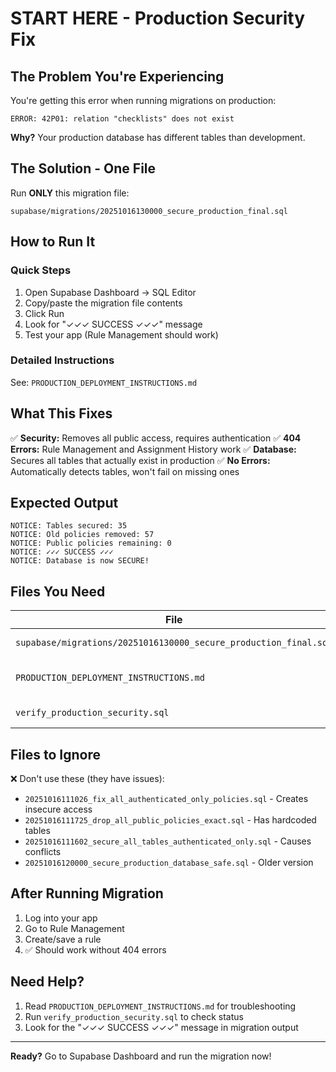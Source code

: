 # START HERE - Production Security Fix

## The Problem You're Experiencing

You're getting this error when running migrations on production:
```
ERROR: 42P01: relation "checklists" does not exist
```

**Why?** Your production database has different tables than development.

## The Solution - One File

Run **ONLY** this migration file:

```
supabase/migrations/20251016130000_secure_production_final.sql
```

## How to Run It

### Quick Steps

1. Open Supabase Dashboard → SQL Editor
2. Copy/paste the migration file contents
3. Click Run
4. Look for "✓✓✓ SUCCESS ✓✓✓" message
5. Test your app (Rule Management should work)

### Detailed Instructions

See: `PRODUCTION_DEPLOYMENT_INSTRUCTIONS.md`

## What This Fixes

✅ **Security:** Removes all public access, requires authentication
✅ **404 Errors:** Rule Management and Assignment History work
✅ **Database:** Secures all tables that actually exist in production
✅ **No Errors:** Automatically detects tables, won't fail on missing ones

## Expected Output

```
NOTICE: Tables secured: 35
NOTICE: Old policies removed: 57
NOTICE: Public policies remaining: 0
NOTICE: ✓✓✓ SUCCESS ✓✓✓
NOTICE: Database is now SECURE!
```

## Files You Need

| File | Purpose |
|------|---------|
| `supabase/migrations/20251016130000_secure_production_final.sql` | **Run this migration** |
| `PRODUCTION_DEPLOYMENT_INSTRUCTIONS.md` | Detailed step-by-step guide |
| `verify_production_security.sql` | Optional verification |

## Files to Ignore

❌ Don't use these (they have issues):
- `20251016111026_fix_all_authenticated_only_policies.sql` - Creates insecure access
- `20251016111725_drop_all_public_policies_exact.sql` - Has hardcoded tables
- `20251016111602_secure_all_tables_authenticated_only.sql` - Causes conflicts
- `20251016120000_secure_production_database_safe.sql` - Older version

## After Running Migration

1. Log into your app
2. Go to Rule Management
3. Create/save a rule
4. ✅ Should work without 404 errors

## Need Help?

1. Read `PRODUCTION_DEPLOYMENT_INSTRUCTIONS.md` for troubleshooting
2. Run `verify_production_security.sql` to check status
3. Look for the "✓✓✓ SUCCESS ✓✓✓" message in migration output

---

**Ready?** Go to Supabase Dashboard and run the migration now!

